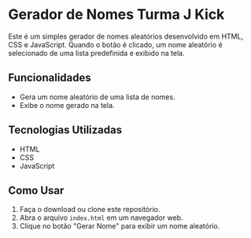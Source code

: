 # Gerador de Nomes Turma J Kick

Este é um simples gerador de nomes aleatórios desenvolvido em HTML, CSS e JavaScript. Quando o botão é clicado, um nome aleatório é selecionado de uma lista predefinida e exibido na tela.

## Funcionalidades

- Gera um nome aleatório de uma lista de nomes.
- Exibe o nome gerado na tela.

## Tecnologias Utilizadas

- HTML
- CSS
- JavaScript

## Como Usar

1. Faça o download ou clone este repositório.
2. Abra o arquivo `index.html` em um navegador web.
3. Clique no botão "Gerar Nome" para exibir um nome aleatório.
